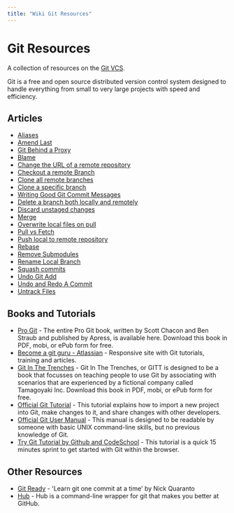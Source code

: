 ```yaml
---
title: "Wiki Git Resources"
---
```


# Git Resources

A collection of resources on the [Git VCS](https://git-scm.com).

Git is a free and open source distributed version control system designed to handle everything from small to very large projects with speed and efficiency.

## Articles

*   [Aliases](http://forum.freecodecamp.com/t/wiki-git-aliases/13155)
*   [Amend Last](http://forum.freecodecamp.com/t/amending-the-most-recent-commit-message/13186)
*   [Git Behind a Proxy](http://forum.freecodecamp.com/t/git-behind-a-proxy-server/13187)
*   [Blame](http://forum.freecodecamp.com/t/find-the-culprit-with-git-blame/13194)
*   [Change the URL of a remote repository](http://forum.freecodecamp.com/t/change-the-url-of-a-remote-repository/13196)
*   [Checkout a remote Branch](http://forum.freecodecamp.com/t/checkout-a-remote-branch-in-git/13198)
*   [Clone all remote branches](http://forum.freecodecamp.com/t/cloning-all-remote-branches-in-git/13202)
*   [Clone a specific branch](http://forum.freecodecamp.com/t/cloning-a-specific-branch-in-git/13199)
*   [Writing Good Git Commit Messages](http://forum.freecodecamp.com/t/writing-good-git-commit-messages/13210)
*   [Delete a branch both locally and remotely](http://forum.freecodecamp.com/t/delete-a-git-branch-both-locally-and-remotely/13211)
*   [Discard unstaged changes](http://forum.freecodecamp.com/t/discard-unstaged-changes-in-git/13214)
*   [Merge](http://forum.freecodecamp.com/t/understand-how-to-use-git-merge/13215)
*   [Overwrite local files on pull](http://forum.freecodecamp.com/t/override-local-files-with-git-pull/13216)
*   [Pull vs Fetch](http://forum.freecodecamp.com/t/git-pull-vs-git-fetch/13219)
*   [Push local to remote repository](http://forum.freecodecamp.com/t/push-a-new-local-branch-to-a-remote-git-repository-and-track-it-too/13222)
*   [Rebase](http://forum.freecodecamp.com/t/how-to-use-git-rebase/13226)
*   [Remove Submodules](http://forum.freecodecamp.com/t/how-to-remove-a-submodule-in-git/13228)
*   [Rename Local Branch](http://forum.freecodecamp.com/t/rename-local-branches-in-git/13230)
*   [Squash commits](http://forum.freecodecamp.com/t/how-to-squash-multiple-commits-into-one-with-git/13231)
*   [Undo Git Add](http://forum.freecodecamp.com/t/how-to-undo-a-git-add/13237)
*   [Undo and Redo A Commit](http://forum.freecodecamp.com/t/when-to-undo-redo/13233)
*   [Untrack Files](http://forum.freecodecamp.com/t/untrack-files-previously-committed-from-new-gitignore/13239)

## Books and Tutorials

*   [Pro Git](https://git-scm.com/book) - The entire Pro Git book, written by Scott Chacon and Ben Straub and published by Apress, is available here. Download this book in PDF, mobi, or ePub form for free.
*   [Become a git guru - Atlassian](https://www.atlassian.com/git/tutorials/) - Responsive site with Git tutorials, training and articles.
*   [Git In The Trenches](http://cbx33.github.io/gitt/) - Git In The Trenches, or GITT is designed to be a book that focusses on teaching people to use Git by associating with scenarios that are experienced by a fictional company called Tamagoyaki Inc. Download this book in PDF, mobi, or ePub form for free.
*   [Official Git Tutorial](https://git-scm.com/docs/gittutorial) - This tutorial explains how to import a new project into Git, make changes to it, and share changes with other developers.
*   [Official Git User Manual](https://git-scm.com/docs/user-manual.html) - This manual is designed to be readable by someone with basic UNIX command-line skills, but no previous knowledge of Git.
*   [Try Git Tutorial by Github and CodeSchool](https://try.github.io) - This tutorial is a quick 15 minutes sprint to get started with Git within the browser.

## Other Resources

*   [Git Ready](http://gitready.com) - 'Learn git one commit at a time' by Nick Quaranto
*   [Hub](https://hub.github.com/) - Hub is a command-line wrapper for git that makes you better at GitHub.
